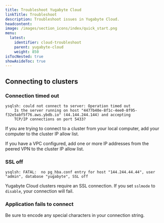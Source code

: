 ```yaml
---
title: Troubleshoot Yugabyte Cloud
linkTitle: Troubleshoot
description: Troubleshoot issues in Yugabyte Cloud.
headcontent:
image: /images/section_icons/index/quick_start.png
menu:
  latest:
    identifier: cloud-troubleshoot
    parent: yugabyte-cloud
    weight: 850
isTocNested: true
showAsideToc: true
---
```


## Connecting to clusters

### Connection timed out

```output
ysqlsh: could not connect to server: Operation timed out
    Is the server running on host "4477b40e-8f1c-4ee0-8f95-f32e5abf5f76.aws.ybdb.io" (44.144.244.144) and accepting
    TCP/IP connections on port 5433?
```

If you are trying to connect to a cluster from your local computer, add your computer to the cluster IP allow list.

If you have a VPC configured, add one or more IP addresses from the peered VPN to the cluster IP allow list.

### SSL off

```output
ysqlsh: FATAL:  no pg_hba.conf entry for host "144.244.44.44", user "admin", database "yugabyte", SSL off
```

Yugabyte Cloud clusters require an SSL connection. If you set `sslmode` to `disable`, your connection will fail.

### Application fails to connect

Be sure to encode any special characters in your connection string.
